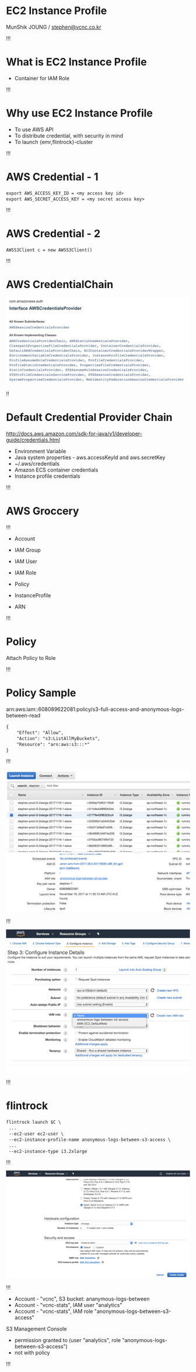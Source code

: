 <!-- .slide: data-background="#5D6FA5" -->
<!-- .slide: data-state="terminal" -->
# EC2 Instance Profile
						
MunShik JOUNG / stephen@vcnc.co.kr

!!!

# What is EC2 Instance Profile 

* Container for IAM Role

!!!

# Why use EC2 Instance Profile 

* To use AWS API
* To distribute credential, with security in mind
* To launch {emr,flintrock}-cluster


!!!

# AWS Credential - 1

```
export AWS_ACCESS_KEY_ID = <my access key id>
export AWS_SECRET_ACCESS_KEY = <my secret access key>

```

!!!

# AWS Credential - 2

```
AWSS3Client c = new AWSS3Client()
```

!!! 

# AWS CredentialChain

![](images/aws-credentail-provider-list.png "") 

!! 
						
# Default Credential Provider Chain

http://docs.aws.amazon.com/sdk-for-java/v1/developer-guide/credentials.html

* Environment Variable 
* Java system properties - aws.accessKeyId and aws.secretKey
* ~/.aws/credentials
* Amazon ECS container credentials
* Instance profile credentials 

!!! 


<!-- .slide: data-background="#5D6FA5" -->
<!-- .slide: data-state="terminal" -->
# AWS Groccery 

!!!

* Account 
* IAM Group 
* IAM User
* IAM Role 
* Policy 

* InstanceProfile
* ARN

!!! 

# Policy 

Attach Policy to Role 

!!! 

# Policy Sample

arn:aws:iam::608089622081:policy/s3-full-access-and-anonymous-logs-between-read

```
{
    "Effect": "Allow",
    "Action": "s3:ListAllMyBuckets",
    "Resource": "arn:aws:s3:::*"
}
```

!!!

![](images/ec2-instance-view-1.png "") 

!!!

![](images/launch-web-console-1.png "") 

!!! 

# flintrock 

```
flintrock launch $C \
 ...
 --ec2-user ec2-user \
 --ec2-instance-profile-name anonymous-logs-between-s3-access \
 ...
 --ec2-instance-type i3.2xlarge
```

!!! 

![](images/emr-create-1.png "") 

!!!

* Account - "vcnc", S3 bucket: ananymous-logs-between 
* Account - "vcnc-stats", IAM user "analytics" 
* Account - "vcnc-stats", IAM role "anonymous-logs-between-s3-access" 

S3 Management Console 
- permission granted to (user "analytics", role "anonymous-logs-between-s3-access")
- not with policy

!!!

